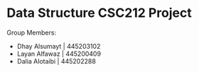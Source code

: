 # Data Structure CSC212 Project

Group Members:

- Dhay Alsumayt | 445203102
- Layan Alfawaz | 445200409
- Dalia Alotaibi | 445202288

